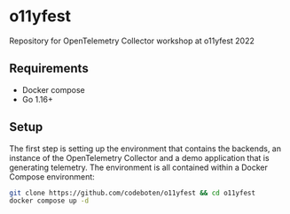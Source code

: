 # o11yfest
Repository for OpenTelemetry Collector workshop at o11yfest 2022

## Requirements

* Docker compose
* Go 1.16+

## Setup

The first step is setting up the environment that contains the backends,
an instance of the OpenTelemetry Collector and a demo application that is 
generating telemetry. The environment is all contained within a Docker
Compose environment:

```bash
git clone https://github.com/codeboten/o11yfest && cd o11yfest
docker compose up -d
```
